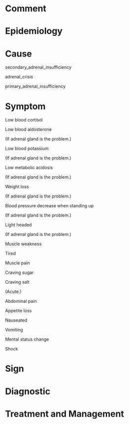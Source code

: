 # Comment

# Epidemiology

# Cause

secondary_adrenal_insufficiency

adrenal_crisis

primary_adrenal_insufficiency

# Symptom

Low blood cortisol

Low blood aldosterone

(If adrenal gland is the problem.)

Low blood potassium

(If adrenal gland is the problem.)

Low metabolic acidosis

(If adrenal gland is the problem.)

Weight loss

(If adrenal gland is the problem.)

Blood pressure decrease when standing up

(If adrenal gland is the problem.)

Light headed

(If adrenal gland is the problem.)

Muscle weakness

Tired

Muscle pain

Craving sugar

Craving salt

(Acute.)

Abdominal pain

Appetite loss

Nauseated

Vomiting

Mental status change

Shock

# Sign

# Diagnostic

# Treatment and Management
